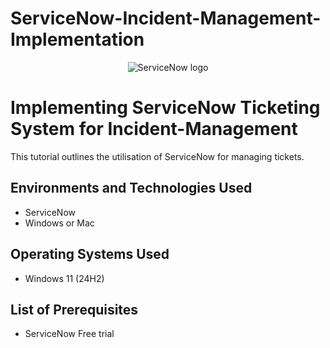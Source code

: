 # ServiceNow-Incident-Management-Implementation

<p align="center">
<img src="https://imgur.com/PNlgOCD.png" alt="ServiceNow logo"/>
</p>

<h1>Implementing ServiceNow Ticketing System for Incident-Management</h1>
This tutorial outlines the utilisation of ServiceNow for managing tickets.<br />

<!--
<h2>Video Demonstration</h2>

- ### [YouTube: How To Install osTicket with Prerequisite Files](https://youtu.be/54JGs9JWCwU)
-->

<h2>Environments and Technologies Used</h2>

- ServiceNow
- Windows or Mac

<h2>Operating Systems Used </h2>

- Windows 11</b> (24H2)

<h2>List of Prerequisites</h2>

- ServiceNow Free trial

